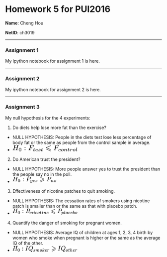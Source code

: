 # Homework 5 for PUI2016

**Name**: Cheng Hou

**NetID**: ch3019

---

### Assignment 1
My ipython notebook for assignment 1 is here.

---

### Assignment 2
My ipython notebook for assignment 2 is here.

---

### Assignment 3

My null hypothesis for the 4 experiments:

1. Do diets help lose more fat than the exercise?
  * NULL HYPOTHESIS: People in the diets test lose less percentage of body fat or the same as people from the control sample in average.
  * <img src="images/latex-image-1.png" width="208" height="20">

2. Do American trust the president?
  * NULL HYPOTHESIS: More people answer yes to trust the president than the people say no in the poll.
  * <img src="images/latex-image-2.png" width="140" height="20">

3. Effectiveness of nicotine patches to quit smoking.
  * NULL HYPOTHESIS: The cessation rates of smokers using nicotine patch is smaller than or the same as that with placebo patch.
  * <img src="images/latex-image-3.png" width="208" height="20">

4. Quantify the danger of smoking for pregnant women.
  * NULL HYPOTHESIS: Average IQ of children at ages 1, 2, 3, 4 birth by women who smoke when pregnant is higher or the same as the average IQ of the other.
  * <img src="images/latex-image-4.png" width="208" height="20">
